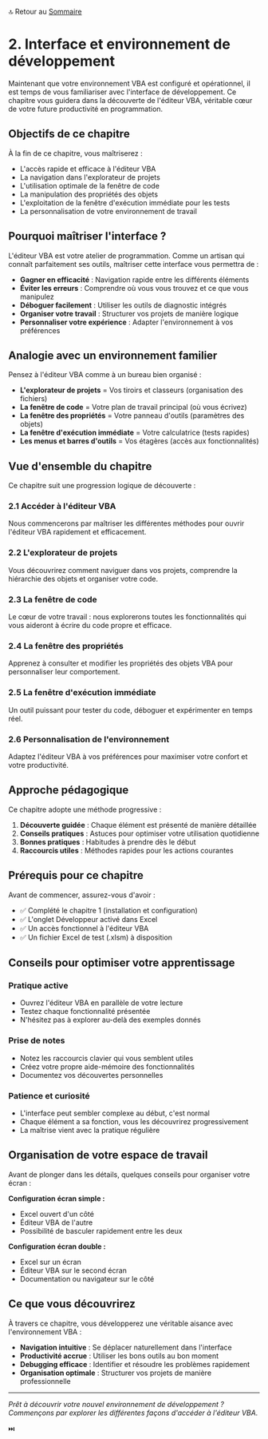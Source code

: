 🔝 Retour au [Sommaire](/SOMMAIRE.md)

# 2. Interface et environnement de développement

Maintenant que votre environnement VBA est configuré et opérationnel, il est temps de vous familiariser avec l'interface de développement. Ce chapitre vous guidera dans la découverte de l'éditeur VBA, véritable cœur de votre future productivité en programmation.

## Objectifs de ce chapitre

À la fin de ce chapitre, vous maîtriserez :
- L'accès rapide et efficace à l'éditeur VBA
- La navigation dans l'explorateur de projets
- L'utilisation optimale de la fenêtre de code
- La manipulation des propriétés des objets
- L'exploitation de la fenêtre d'exécution immédiate pour les tests
- La personnalisation de votre environnement de travail

## Pourquoi maîtriser l'interface ?

L'éditeur VBA est votre atelier de programmation. Comme un artisan qui connaît parfaitement ses outils, maîtriser cette interface vous permettra de :

- **Gagner en efficacité** : Navigation rapide entre les différents éléments
- **Éviter les erreurs** : Comprendre où vous vous trouvez et ce que vous manipulez
- **Déboguer facilement** : Utiliser les outils de diagnostic intégrés
- **Organiser votre travail** : Structurer vos projets de manière logique
- **Personnaliser votre expérience** : Adapter l'environnement à vos préférences

## Analogie avec un environnement familier

Pensez à l'éditeur VBA comme à un bureau bien organisé :

- **L'explorateur de projets** = Vos tiroirs et classeurs (organisation des fichiers)
- **La fenêtre de code** = Votre plan de travail principal (où vous écrivez)
- **La fenêtre des propriétés** = Votre panneau d'outils (paramètres des objets)
- **La fenêtre d'exécution immédiate** = Votre calculatrice (tests rapides)
- **Les menus et barres d'outils** = Vos étagères (accès aux fonctionnalités)

## Vue d'ensemble du chapitre

Ce chapitre suit une progression logique de découverte :

### 2.1 Accéder à l'éditeur VBA
Nous commencerons par maîtriser les différentes méthodes pour ouvrir l'éditeur VBA rapidement et efficacement.

### 2.2 L'explorateur de projets
Vous découvrirez comment naviguer dans vos projets, comprendre la hiérarchie des objets et organiser votre code.

### 2.3 La fenêtre de code
Le cœur de votre travail : nous explorerons toutes les fonctionnalités qui vous aideront à écrire du code propre et efficace.

### 2.4 La fenêtre des propriétés
Apprenez à consulter et modifier les propriétés des objets VBA pour personnaliser leur comportement.

### 2.5 La fenêtre d'exécution immédiate
Un outil puissant pour tester du code, déboguer et expérimenter en temps réel.

### 2.6 Personnalisation de l'environnement
Adaptez l'éditeur VBA à vos préférences pour maximiser votre confort et votre productivité.

## Approche pédagogique

Ce chapitre adopte une méthode progressive :

1. **Découverte guidée** : Chaque élément est présenté de manière détaillée
2. **Conseils pratiques** : Astuces pour optimiser votre utilisation quotidienne
3. **Bonnes pratiques** : Habitudes à prendre dès le début
4. **Raccourcis utiles** : Méthodes rapides pour les actions courantes

## Prérequis pour ce chapitre

Avant de commencer, assurez-vous d'avoir :
- ✅ Complété le chapitre 1 (installation et configuration)
- ✅ L'onglet Développeur activé dans Excel
- ✅ Un accès fonctionnel à l'éditeur VBA
- ✅ Un fichier Excel de test (.xlsm) à disposition

## Conseils pour optimiser votre apprentissage

### Pratique active
- Ouvrez l'éditeur VBA en parallèle de votre lecture
- Testez chaque fonctionnalité présentée
- N'hésitez pas à explorer au-delà des exemples donnés

### Prise de notes
- Notez les raccourcis clavier qui vous semblent utiles
- Créez votre propre aide-mémoire des fonctionnalités
- Documentez vos découvertes personnelles

### Patience et curiosité
- L'interface peut sembler complexe au début, c'est normal
- Chaque élément a sa fonction, vous les découvrirez progressivement
- La maîtrise vient avec la pratique régulière

## Organisation de votre espace de travail

Avant de plonger dans les détails, quelques conseils pour organiser votre écran :

**Configuration écran simple :**
- Excel ouvert d'un côté
- Éditeur VBA de l'autre
- Possibilité de basculer rapidement entre les deux

**Configuration écran double :**
- Excel sur un écran
- Éditeur VBA sur le second écran
- Documentation ou navigateur sur le côté

## Ce que vous découvrirez

À travers ce chapitre, vous développerez une véritable aisance avec l'environnement VBA :

- **Navigation intuitive** : Se déplacer naturellement dans l'interface
- **Productivité accrue** : Utiliser les bons outils au bon moment
- **Debugging efficace** : Identifier et résoudre les problèmes rapidement
- **Organisation optimale** : Structurer vos projets de manière professionnelle

---

*Prêt à découvrir votre nouvel environnement de développement ? Commençons par explorer les différentes façons d'accéder à l'éditeur VBA.*

⏭️
